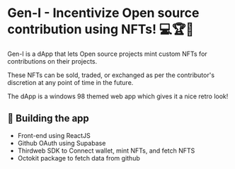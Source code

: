# Gen-I - Incentivize Open source contribution using NFTs! 💻🏆🏅

Gen-I is a dApp that lets Open source projects mint custom NFTs for contributions on their projects.

These NFTs can be sold, traded, or exchanged as per the contributor's discretion at any point of time in the future.

The dApp is a windows 98 themed web app which gives it a nice retro look!

## 🔧 Building the app

- Front-end using ReactJS
- Github OAuth using Supabase
- Thirdweb SDK to Connect wallet, mint NFTs, and fetch NFTS
- Octokit package to fetch data from github
